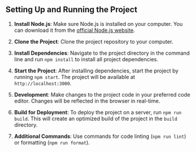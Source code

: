 ## Setting Up and Running the Project

1. **Install Node.js**: Make sure Node.js is installed on your computer. You can download it from the [official Node.js website](https://nodejs.org/).

2. **Clone the Project**: Clone the project repository to your computer.

3. **Install Dependencies**: Navigate to the project directory in the command line and run `npm install` to install all project dependencies.

4. **Start the Project**: After installing dependencies, start the project by running `npm start`. The project will be available at `http://localhost:3000`.

5. **Development**: Make changes to the project code in your preferred code editor. Changes will be reflected in the browser in real-time.

6. **Build for Deployment**: To deploy the project on a server, run `npm run build`. This will create an optimized build of the project in the `build` directory.

7. **Additional Commands**: Use commands for code linting (`npm run lint`) or formatting (`npm run format`).